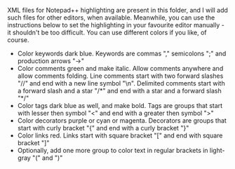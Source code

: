 XML files for Notepad++ highlighting are present in this folder, and I will add such files for other editors, when available. Meanwhile, you can use the instructions below to set the highlighting in your favourite editor manually - it shouldn't be too difficult. You can use different colors if you like, of course.

* Color keywords dark blue. Keywords are commas "," semicolons ";" and production arrows "->" 
* Color comments green and make italic. Allow comments anywhere and allow comments folding. Line comments start with two forward slashes "//" and end with a new line symbol "\n". Delimited comments start with a forward slash and a star "/\*" and end with a star and a forward slash "\*/"  
* Color tags dark blue as well, and make bold. Tags are groups that start with lesser then symbol "<" and end with a greater then symbol ">"  
* Color decorators purple or cyan or magenta. Decorators are groups that start with curly bracket "{" and end with a curly bracket "}"  
* Color links red. Links start with square bracket "\[" and end with square bracket "\]"
* Optionally, add one more group to color text in regular brackets in light-gray "(" and ")"

